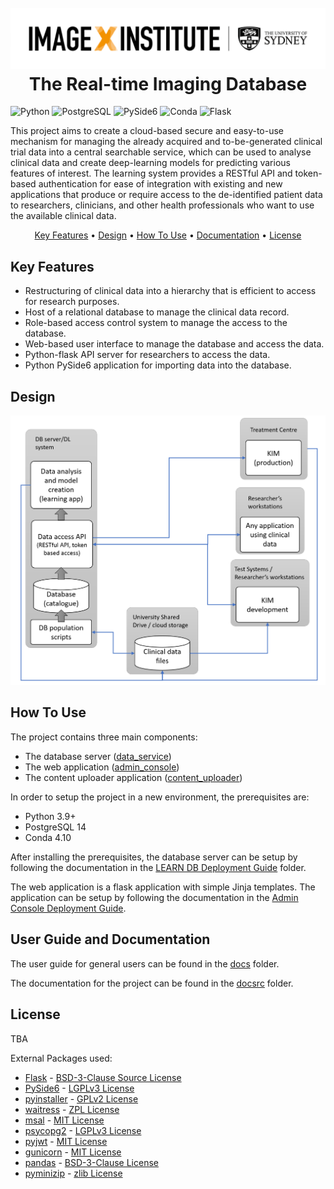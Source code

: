 
<h1 align="center">
  <br>
  <a href="https://image-x.sydney.edu.au/"><img src="./assets/logo.png" alt="Markdownify"></a>
  <br>
  The Real-time Imaging Database
  <br>
</h1>

![Python](https://img.shields.io/badge/python-3.9-blue.svg)
![PostgreSQL](https://img.shields.io/badge/PostgreSQL-14.x-blue)
![PySide6](https://img.shields.io/badge/PySide-6.x-green)
![Conda](https://img.shields.io/badge/Conda-23.x-black)
![Flask](https://img.shields.io/badge/Flask-2.3.x-orange)

<p>
This project aims to create a cloud-based secure and easy-to-use mechanism for managing the already acquired and to-be-generated clinical trial data into a central searchable service, which can be used to analyse clinical data and create deep-learning models for predicting various features of interest. The learning system provides a RESTful API and token-based authentication for ease of integration with existing and new applications that produce or require access to the de-identified patient data to researchers, clinicians, and other health professionals who want to use the available clinical data.
</p>

<p align="center">
  <a href="#key-features">Key Features</a> •
  <a href="#design">Design</a> •
  <a href="#how-to-use">How To Use</a> •
  <a href="#user-guide-and-documentation">Documentation</a> •
  <a href="#license">License</a>
</p>

## Key Features
* Restructuring of clinical data into a hierarchy that is efficient to access for research purposes.
* Host of a relational database to manage the clinical data record. 
* Role-based access control system to manage the access to the database.
* Web-based user interface to manage the database and access the data.
* Python-flask API server for researchers to access the data.
* Python PySide6 application for importing data into the database.

## Design
![Architecture](docsrc/images/architecture.png)

## How To Use
The project contains three main components:
* The database server ([data_service](data_service))
* The web application ([admin_console](admin_console))
* The content uploader application ([content_uploader](content_uploader))

In order to setup the project in a new environment, the prerequisites are:
* Python 3.9+
* PostgreSQL 14
* Conda 4.10

After installing the prerequisites, the database server can be setup by following the documentation in the [LEARN DB Deployment Guide](docsrc/Local_Deployment_Guide.md) folder.

The web application is a flask application with simple Jinja templates. The application can be setup by following the documentation in the [Admin Console Deployment Guide](admin_console/readme.md).

## User Guide and Documentation
The user guide for general users can be found in the [docs](docs/User_Guide_Data_import.pdf) folder.

The documentation for the project can be found in the [docsrc](docsrc) folder.

## License
TBA

External Packages used:
* [Flask](https://flask.palletsprojects.com/en/2.0.x/) - [BSD-3-Clause Source License](https://flask.palletsprojects.com/en/2.0.x/license/)
* [PySide6](https://doc.qt.io/qtforpython/PySide6/PySide6-index.html) - [LGPLv3 License](https://doc.qt.io/qtforpython/licenses.html)
* [pyinstaller](https://www.pyinstaller.org/) - [GPLv2 License](https://www.pyinstaller.org/license.html)
* [waitress](https://docs.pylonsproject.org/projects/waitress/en/stable/) - [ZPL License](https://docs.pylonsproject.org/projects/waitress/en/stable/license.html)
* [msal](https://github.com/AzureAD/microsoft-authentication-library-for-python) - [MIT License](https://github.com/AzureAD/microsoft-authentication-library-for-python/blob/dev/LICENSE)
* [psycopg2](https://www.psycopg.org/docs/) - [LGPLv3 License](https://www.psycopg.org/docs/license.html)
* [pyjwt](https://pyjwt.readthedocs.io/en/stable/) - [MIT License](https://github.com/jpadilla/pyjwt/blob/master/LICENSE)
* [gunicorn](https://gunicorn.org/) - [MIT License](https://github.com/benoitc/gunicorn/blob/master/LICENSE)
* [pandas](https://pandas.pydata.org/) - [BSD-3-Clause License](https://pandas.pydata.org/docs/)
* [pyminizip](https://pypi.org/project/pyminizip/) - [zlib License](https://github.com/smihica/pyminizip/blob/master/COPYING.txt)
